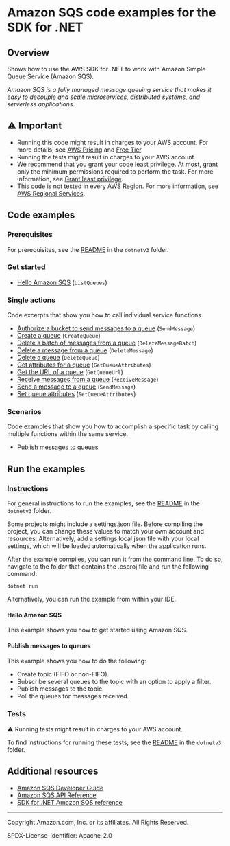 <!--Generated by WRITEME on 2023-10-26 15:45:21.286973 (UTC)-->
# Amazon SQS code examples for the SDK for .NET

## Overview

Shows how to use the AWS SDK for .NET to work with Amazon Simple Queue Service (Amazon SQS).

<!--custom.overview.start-->
<!--custom.overview.end-->

*Amazon SQS is a fully managed message queuing service that makes it easy to decouple and scale microservices, distributed systems, and serverless applications.*

## ⚠ Important

* Running this code might result in charges to your AWS account. For more details, see [AWS Pricing](https://aws.amazon.com/pricing/?aws-products-pricing.sort-by=item.additionalFields.productNameLowercase&aws-products-pricing.sort-order=asc&awsf.Free%20Tier%20Type=*all&awsf.tech-category=*all) and [Free Tier](https://aws.amazon.com/free/?all-free-tier.sort-by=item.additionalFields.SortRank&all-free-tier.sort-order=asc&awsf.Free%20Tier%20Types=*all&awsf.Free%20Tier%20Categories=*all).
* Running the tests might result in charges to your AWS account.
* We recommend that you grant your code least privilege. At most, grant only the minimum permissions required to perform the task. For more information, see [Grant least privilege](https://docs.aws.amazon.com/IAM/latest/UserGuide/best-practices.html#grant-least-privilege).
* This code is not tested in every AWS Region. For more information, see [AWS Regional Services](https://aws.amazon.com/about-aws/global-infrastructure/regional-product-services).

<!--custom.important.start-->
<!--custom.important.end-->

## Code examples

### Prerequisites

For prerequisites, see the [README](../README.md#Prerequisites) in the `dotnetv3` folder.


<!--custom.prerequisites.start-->
<!--custom.prerequisites.end-->


### Get started

* [Hello Amazon SQS](../cross-service/TopicsAndQueues/Actions/SQSActions/HelloSQS.cs#L4) (`ListQueues`)

### Single actions

Code excerpts that show you how to call individual service functions.

* [Authorize a bucket to send messages to a queue](AuthorizeS3ToSendMessageExample/AuthorizeS3ToSendMessageExample/AuthorizeS3ToSendMessage.cs#L11) (`SendMessage`)
* [Create a queue](../cross-service/TopicsAndQueues/Actions/SQSActions/SQSWrapper.cs#L28) (`CreateQueue`)
* [Delete a batch of messages from a queue](../cross-service/TopicsAndQueues/Actions/SQSActions/SQSWrapper.cs#L154) (`DeleteMessageBatch`)
* [Delete a message from a queue](ReceiveDeleteExample/ReceiveDeleteExample/ReceiveDeleteExample.cs#L17) (`DeleteMessage`)
* [Delete a queue](../cross-service/TopicsAndQueues/Actions/SQSActions/SQSWrapper.cs#L182) (`DeleteQueue`)
* [Get attributes for a queue](../cross-service/TopicsAndQueues/Actions/SQSActions/SQSWrapper.cs#L74) (`GetQueueAttributes`)
* [Get the URL of a queue](GetQueueUrlExample/GetQueueUrlExample/GetQueueUrl.cs#L10) (`GetQueueUrl`)
* [Receive messages from a queue](../cross-service/TopicsAndQueues/Actions/SQSActions/SQSWrapper.cs#L132) (`ReceiveMessage`)
* [Send a message to a queue](CreateSendExample/CreateSendExample/CreateSendExample.cs#L8) (`SendMessage`)
* [Set queue attributes](../cross-service/TopicsAndQueues/Actions/SQSActions/SQSWrapper.cs#L95) (`SetQueueAttributes`)

### Scenarios

Code examples that show you how to accomplish a specific task by calling multiple
functions within the same service.

* [Publish messages to queues](../cross-service/TopicsAndQueues/Scenarios/TopicsAndQueuesScenario/TopicsAndQueues.cs)

## Run the examples

### Instructions


For general instructions to run the examples, see the
[README](../README.md#building-and-running-the-code-examples) in the `dotnetv3` folder.

Some projects might include a settings.json file. Before compiling the project,
you can change these values to match your own account and resources. Alternatively,
add a settings.local.json file with your local settings, which will be loaded automatically
when the application runs.

After the example compiles, you can run it from the command line. To do so, navigate to
the folder that contains the .csproj file and run the following command:

```
dotnet run
```

Alternatively, you can run the example from within your IDE.

<!--custom.instructions.start-->
<!--custom.instructions.end-->

#### Hello Amazon SQS

This example shows you how to get started using Amazon SQS.



#### Publish messages to queues

This example shows you how to do the following:

* Create topic (FIFO or non-FIFO).
* Subscribe several queues to the topic with an option to apply a filter.
* Publish messages to the topic.
* Poll the queues for messages received.

<!--custom.scenario_prereqs.sqs_Scenario_TopicsAndQueues.start-->
<!--custom.scenario_prereqs.sqs_Scenario_TopicsAndQueues.end-->


<!--custom.scenarios.sqs_Scenario_TopicsAndQueues.start-->
<!--custom.scenarios.sqs_Scenario_TopicsAndQueues.end-->

### Tests

⚠ Running tests might result in charges to your AWS account.


To find instructions for running these tests, see the [README](../README.md#Tests)
in the `dotnetv3` folder.



<!--custom.tests.start-->
<!--custom.tests.end-->

## Additional resources

* [Amazon SQS Developer Guide](https://docs.aws.amazon.com/AWSSimpleQueueService/latest/SQSDeveloperGuide/welcome.html)
* [Amazon SQS API Reference](https://docs.aws.amazon.com/AWSSimpleQueueService/latest/APIReference/Welcome.html)
* [SDK for .NET Amazon SQS reference](https://docs.aws.amazon.com/sdkfornet/v3/apidocs/items/SQS/NSQS.html)

<!--custom.resources.start-->
<!--custom.resources.end-->

---

Copyright Amazon.com, Inc. or its affiliates. All Rights Reserved.

SPDX-License-Identifier: Apache-2.0